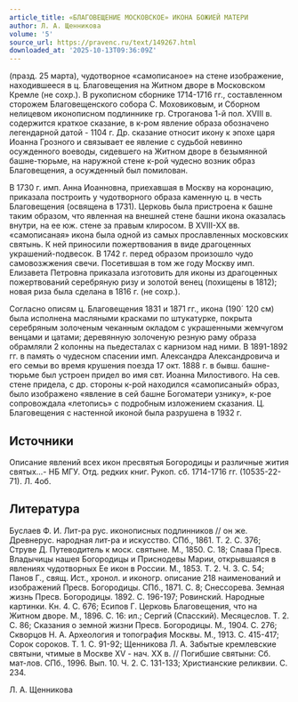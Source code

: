 ```yaml
---
article_title: «БЛАГОВЕЩЕНИЕ МОСКОВСКОЕ» ИКОНА БОЖИЕЙ МАТЕРИ
author: Л. А. Щенникова
volume: '5'
source_url: https://pravenc.ru/text/149267.html
downloaded_at: '2025-10-13T09:36:09Z'
---
```


(празд. 25 марта), чудотворное «самописаное» на стене изображение, находившееся в ц. Благовещения на Житном дворе в Московском Кремле (не сохр.). В рукописном сборнике 1714-1716 гг., составленном сторожем Благовещенского собора С. Моховиковым, и Сборном нелицевом иконописном подлиннике гр. Строганова 1-й пол. XVIII в. содержится краткое сказание, в к-ром явление образа обозначено легендарной датой - 1104 г. Др. сказание относит икону к эпохе царя Иоанна Грозного и связывает ее явление с судьбой невинно осужденного воеводы, сидевшего на Житном дворе в безымянной башне-тюрьме, на наружной стене к-рой чудесно возник образ Благовещения, а осужденный был помилован.

В 1730 г. имп. Анна Иоанновна, приехавшая в Москву на коронацию, приказала построить у чудотворного образа каменную ц. в честь Благовещения (освящена в 1731). Церковь была пристроена к башне таким образом, что явленная на внешней стене башни икона оказалась внутри, на ее юж. стене за правым клиросом. В XVIII-XX вв. «самописаная» икона была одной из самых прославленных московских святынь. К ней приносили пожертвования в виде драгоценных украшений-подвесок. В 1742 г. перед образом произошло чудо самовозжжения свечи. Посетившая в том же году Москву имп. Елизавета Петровна приказала изготовить для иконы из драгоценных пожертвований серебряную ризу и золотой венец (похищены в 1812); новая риза была сделана в 1816 г. (не сохр.).

Согласно описям ц. Благовещения 1831 и 1871 гг., икона (190´
120 см) была исполнена масляными красками по штукатурке, покрыта серебряным золоченым чеканным окладом с украшенными жемчугом венцами и цатами; деревянную золоченую резную раму образа обрамляли 2 колонны на пьедесталах с карнизом над ними. В 1891-1892 гг. в память о чудесном спасении имп. Александра Александровича и его семьи во время крушения поезда 17 окт. 1888 г. в бывш. башне-тюрьме был устроен придел во имя свт. Иоанна Милостивого. На сев. стене придела, с др. стороны к-рой находился «самописаный» образ, было изображено «явление в сей башне Богоматери узнику», к-рое сопровождала «летопись» с подробным изложением сказания. Ц. Благовещения с настенной иконой была разрушена в 1932 г.

## Источники

Описание явлений всех икон пресвятыя Богородицы и различные жития святых…- НБ МГУ. Отд. редких книг. Рукоп. сб. 1714-1716 гг. (10535-22-71). Л. 4об.

## Литература

Буслаев Ф. И. Лит-ра рус. иконописных подлинников // он же. Древнерус. народная лит-ра и искусство. СПб., 1861. Т. 2. С. 376; Струве Д. Путеводитель к моск. святыне. М., 1850. С. 18; Слава Пресв. Владычицы нашея Богородицы и Приснодевы Марии, открывшаяся в явлениях чудотворных Ее икон в России. М., 1853. Т. 2. Ч. 3. С. 54; Панов Г., свящ. Ист., хронол. и иконогр. описание 218 наименований и изображений Пресв. Богородицы. СПб., 1871. С. 8; Снессорева. Земная жизнь Пресв. Богородицы. 1892. С. 196-197; Ровинский. Народные картинки. Кн. 4. С. 676; Есипов Г. Церковь Благовещения, что на Житном дворе. М., 1896. С. 16: ил.; Сергий (Спасский). Месяцеслов. Т. 2. С. 86; Сказания о земной жизни Пресв. Богородицы. М., 1904. С. 276; Скворцов Н. А. Археология и топография Москвы. М., 1913. С. 415-417; Сорок сороков. Т. 1. С. 91-92; Щенникова Л. А. Забытые кремлевские святыни, чтимые в Москве XV - нач. XX в. // Погибшие святыни: Сб. мат-лов. СПб., 1996. Вып. 10. Ч. 2. С. 131-133; Христианские реликвии. С. 234.

Л. А. Щенникова
